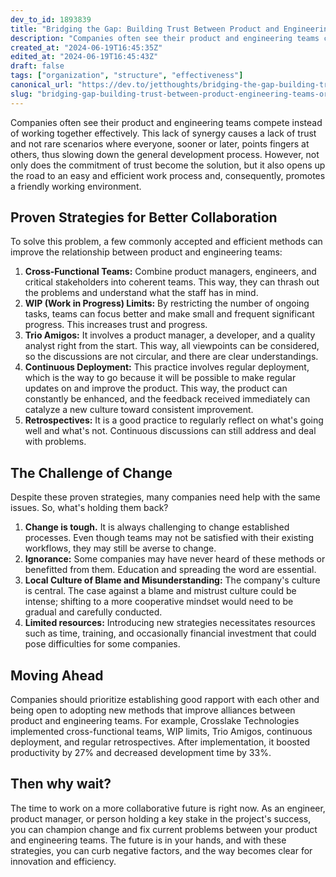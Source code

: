 ```yaml
---
dev_to_id: 1893839
title: "Bridging the Gap: Building Trust Between Product and Engineering Teams"
description: "Companies often see their product and engineering teams compete instead of working together..."
created_at: "2024-06-19T16:45:35Z"
edited_at: "2024-06-19T16:45:43Z"
draft: false
tags: ["organization", "structure", "effectiveness"]
canonical_url: "https://dev.to/jetthoughts/bridging-the-gap-building-trust-between-product-and-engineering-teams-133h"
slug: "bridging-gap-building-trust-between-product-engineering-teams-organization-structure"
---
```

Companies often see their product and engineering teams compete instead of working together effectively. This lack of synergy causes a lack of trust and not rare scenarios where everyone, sooner or later, points fingers at others, thus slowing down the general development process. However, not only does the commitment of trust become the solution, but it also opens up the road to an easy and efficient work process and, consequently, promotes a friendly working environment.

Proven Strategies for Better Collaboration
------------------------------------------

To solve this problem, a few commonly accepted and efficient methods can improve the relationship between product and engineering teams:

1.  **Cross-Functional Teams:** Combine product managers, engineers, and critical stakeholders into coherent teams. This way, they can thrash out the problems and understand what the staff has in mind.
2.  **WIP (Work in Progress) Limits:** By restricting the number of ongoing tasks, teams can focus better and make small and frequent significant progress. This increases trust and progress.
3.  **Trio Amigos:** It involves a product manager, a developer, and a quality analyst right from the start. This way, all viewpoints can be considered, so the discussions are not circular, and there are clear understandings.
4.  **Continuous Deployment:** This practice involves regular deployment, which is the way to go because it will be possible to make regular updates on and improve the product. This way, the product can constantly be enhanced, and the feedback received immediately can catalyze a new culture toward consistent improvement.
5.  **Retrospectives:** It is a good practice to regularly reflect on what's going well and what's not. Continuous discussions can still address and deal with problems.

The Challenge of Change
-----------------------

Despite these proven strategies, many companies need help with the same issues. So, what's holding them back?

1.  **Change is tough.** It is always challenging to change established processes. Even though teams may not be satisfied with their existing workflows, they may still be averse to change.
2.  **Ignorance:** Some companies may have never heard of these methods or benefitted from them. Education and spreading the word are essential.
3.  **Local Culture of Blame and Misunderstanding:** The company's culture is central. The case against a blame and mistrust culture could be intense; shifting to a more cooperative mindset would need to be gradual and carefully conducted.
4.  **Limited resources:** Introducing new strategies necessitates resources such as time, training, and occasionally financial investment that could pose difficulties for some companies.

Moving Ahead
------------

Companies should prioritize establishing good rapport with each other and being open to adopting new methods that improve alliances between product and engineering teams. For example, Crosslake Technologies implemented cross-functional teams, WIP limits, Trio Amigos, continuous deployment, and regular retrospectives. After implementation, it boosted productivity by 27% and decreased development time by 33%.

Then why wait?
--------------

The time to work on a more collaborative future is right now. As an engineer, product manager, or person holding a key stake in the project's success, you can champion change and fix current problems between your product and engineering teams. The future is in your hands, and with these strategies, you can curb negative factors, and the way becomes clear for innovation and efficiency.